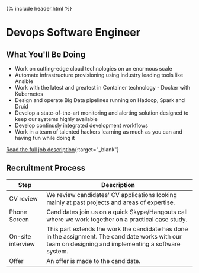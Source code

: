 {% include header.html %}

# Devops Software Engineer

## What You'll Be Doing 

- Work on cutting-edge cloud technologies on an enormous scale
- Automate infrastructure provisioning using industry leading tools like Ansible
- Work with the latest and greatest in Container technology - Docker with Kubernetes
- Design and operate Big Data pipelines running on Hadoop, Spark and Druid
- Develop a state-of-the-art monitoring and alerting solution designed to keep our systems highly available
- Develop continusly integrated development workflows
- Work in a team of talented hackers learning as much as you can and having fun while doing it

[Read the full job description](https://glispaconnect.workable.com/j/B08675EBCF){:target="_blank"}

## Recruitment Process

| Step | Description |
|---|---|
| CV review | We review candidates' CV applications looking mainly at past projects and areas of expertise. |
| Phone Screen | Candidates join us on a quick Skype/Hangouts call where we work together on a practical case study. |
| On-site interview | This part extends the work the candidate has done in the assignment. The candidate works with our team on designing and implementing a software system. |
| Offer | An offer is made to the candidate. |
